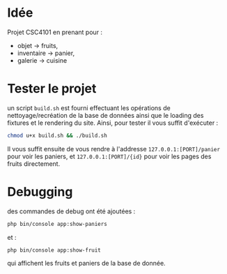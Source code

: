 # Idée

Projet CSC4101 en prenant pour :
- objet -> fruits,
- inventaire -> panier,
- galerie -> cuisine

# Tester le projet

un script `build.sh` est fourni effectuant les opérations de nettoyage/recréation
de la base de données ainsi que le loading des fixtures et le rendering du site.
Ainsi, pour tester il vous suffit d'exécuter :
```bash
chmod u+x build.sh && ./build.sh
```
Il vous suffit ensuite de vous rendre à l'addresse `127.0.0.1:[PORT]/panier` pour voir les paniers, et `127.0.0.1:[PORT]/{id}` pour voir les pages des fruits directement.

# Debugging

des commandes de debug ont été ajoutées :
```bash
php bin/console app:show-paniers
```
et :
```bash
php bin/console app:show-fruit
```
qui affichent les fruits et paniers de la base de donnée.